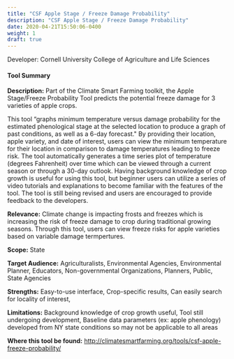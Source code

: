 ```yaml
---
title: "CSF Apple Stage / Freeze Damage Probability"
description: "CSF Apple Stage / Freeze Damage Probability"
date: 2020-04-21T15:50:06-0400
weight: 1
draft: true
---
```

Developer: Cornell University College of Agriculture and Life Sciences

#### Tool Summary
**Description:** Part of the Climate Smart Farming toolkit, the Apple Stage/Freeze Probability Tool predicts the potential freeze damage for 3 varieties of apple crops. 

This tool “graphs minimum temperature versus damage probability for the estimated phenological stage at the selected location to produce a graph of past conditions, as well as a 6-day forecast." By providing their location, apple variety, and date of interest, users can view the minimum temperature for their location in comparison to damage temperatures leading to freeze risk. The tool automatically generates a time series plot of temperature (degrees Fahrenheit) over time which can be viewed through a current season or through a 30-day outlook. Having background knowledge of crop growth is useful for using this tool, but beginner users can utilize a series of video tutorials and explanations to become familiar with the features of the tool. The tool is still being revised and users are encouraged to provide feedback to the developers.

**Relevance:** Climate change is impacting frosts and freezes which is increasing the risk of freeze damage to crop during traditional growing seasons. Through this tool, users can view freeze risks for apple varieties based on variable damage termpertures.

**Scope:** State

**Target Audience:** Agriculturalists, Environmental Agencies, Environmental Planner, Educators, Non-governmental Organizations, Planners, Public, State Agencies

**Strengths:** Easy-to-use interface, Crop-specific results, Can easily search for locality of interest, 

**Limitations:** Background knowledge of crop growth useful, Tool still undergoing development, Baseline data parameters (ex: apple phenology) developed from NY state conditions so may not be applicable to all areas

**Where this tool be found:** http://climatesmartfarming.org/tools/csf-apple-freeze-probability/
